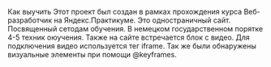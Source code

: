 Как выучить
Этот проект был создан в рамках прохождения курса Веб-разработчик на Яндекс.Практикуме.
Это одностраничный сайт.
Посвященный сетодам обучения.
В немецком государственном порятке 4-5 техник оюучения.
Также на сайте встречается блок с видео.
Для подключения видео используется тег iframe.
Так же были обнаружены визуальные элементы при помощи @keyframes.
